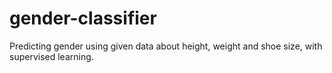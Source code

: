 # gender-classifier
Predicting gender using given data about height, weight and shoe size, with supervised learning.

